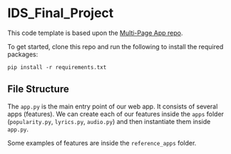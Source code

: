 # IDS_Final_Project

This code template is based upon the [Multi-Page App repo](https://github.com/dataprofessor/multi-page-app).

To get started, clone this repo and run the following to install the required packages:

``pip install -r requirements.txt``

## File Structure
The ``app.py`` is the main entry point of our web app. It consists of several apps (features). We can create each of our features inside the ``apps`` folder (``popularity.py``, ``lyrics.py``, ``audio.py``) and then instantiate them inside ``app.py``.

Some examples of features are inside the ``reference_apps`` folder.


